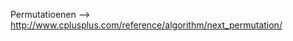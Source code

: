 <!-- TITLE: C++ Doku -->
<!-- SUBTITLE: Einige Nützliche Linux Commands -->

Permutatioenen --> http://www.cplusplus.com/reference/algorithm/next_permutation/